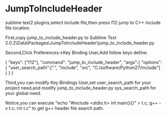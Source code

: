 JumpToIncludeHeader
===================

sublime text2 plugins,select include file,then press f12 jump to C++ include file location.


First,copy jump_to_include_header.py to Sublime Text 2.0.2\Data\Packages\JumpToIncludeHeader\jump_to_include_header.py

Second,Click Preferences->Key Binding User,Add follow keys define.

{ "keys": ["f12"], "command": "jump_to_include_header",
    "args":{
      "options":{
        "user_search_path":[".", "include", "src",
        "C:/software/Python27/include"]
      }
    }
}

Third,you can modify Key Bindings User,set user_search_path for your project need,and modify jump_to_include_header.py sys_search_path for your global need.

Notice,you can execute "echo "#include <stdio.h> int main(){}" > t.c; g++ -v t.c; rm t.c" to get g++ header file search path.
  
